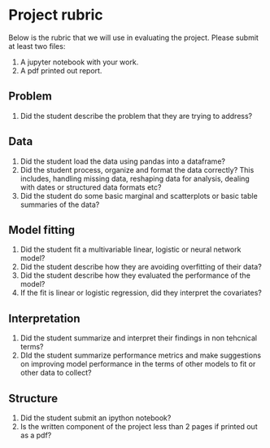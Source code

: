 # Project rubric

Below is the rubric that we will use in evaluating the project. Please submit at least two files: 

1. A jupyter notebook with your work.
2. A pdf printed out report.

## Problem
1. Did the student describe the problem that they are trying to address?

## Data
1. Did the student load the data using pandas into a dataframe? 
2. Did the student process, organize and format the data correctly? This includes, handling missing data, reshaping data for analysis, dealing with dates or structured data formats etc?
3. Did the student do some basic marginal and scatterplots or basic table summaries of the data?

## Model fitting
1. Did the student fit a multivariable linear, logistic or neural network model?
2. Did the student describe how they are avoiding overfitting of their data?
3. Did the student describe how they evaluated the performance of the model?
4. If the fit is linear or logistic regression, did they interpret the covariates?

## Interpretation
1. Did the student summarize and interpret their findings in non tehcnical terms?
2. DId the student summarize performance metrics and make suggestions on improving model performance in the terms of other models to fit or other data to collect?

## Structure
1. Did the student submit an ipython notebook?
2. Is the written component of the project less than 2 pages if printed out as a pdf?
